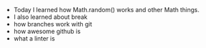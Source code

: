* Today I learned how Math.random() works and other Math things.
* I also learned about break
* how branches work with git
* how awesome github is
* what a linter is

